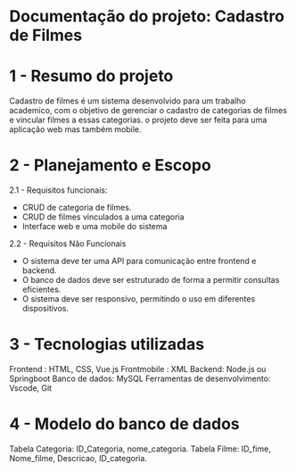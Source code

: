 # Documentação do projeto: Cadastro de Filmes

# 1 - Resumo do projeto
Cadastro de filmes é um sistema desenvolvido para um trabalho academico,
com o objetivo de gerenciar o cadastro de categorias de filmes e vincular filmes a essas categorias.
o projeto deve ser feita para uma aplicação web mas também mobile.

# 2 - Planejamento e Escopo
2.1 - Requisitos funcionais:
- CRUD de categoria de filmes.
- CRUD de filmes vinculados a uma categoria
- Interface web e uma mobile do sistema

2.2 - Requisitos Não Funcionais
- O sistema deve ter uma API para comunicação entre frontend e backend.
- O banco de dados deve ser estruturado de forma a permitir consultas eficientes.
- O sistema deve ser responsivo, permitindo o uso em diferentes dispositivos.

# 3 - Tecnologias utilizadas
Frontend : HTML, CSS, Vue.js
Frontmobile : XML 
Backend: Node.js ou Springboot
Banco de dados: MySQL
Ferramentas de desenvolvimento: Vscode, Git

# 4 - Modelo do banco de dados
Tabela Categoria: ID_Categoria, nome_categoria.
Tabela Filme: ID_fime, Nome_filme, Descricao, ID_categoria.
